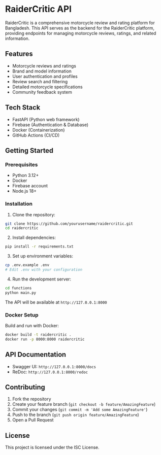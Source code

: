 # RaiderCritic API

RaiderCritic is a comprehensive motorcycle review and rating platform for Bangladesh. This API serves as the backend for the RaiderCritic platform, providing endpoints for managing motorcycle reviews, ratings, and related information.

## Features

- Motorcycle reviews and ratings
- Brand and model information
- User authentication and profiles
- Review search and filtering
- Detailed motorcycle specifications
- Community feedback system

## Tech Stack

- FastAPI (Python web framework)
- Firebase (Authentication & Database)
- Docker (Containerization)
- GitHub Actions (CI/CD)

## Getting Started

### Prerequisites

- Python 3.12+
- Docker
- Firebase account
- Node.js 18+

### Installation

1. Clone the repository:
```bash
git clone https://github.com/yourusername/raidercritic.git
cd raidercritic
```

2. Install dependencies:
```bash
pip install -r requirements.txt
```

3. Set up environment variables:
```bash
cp .env.example .env
# Edit .env with your configuration
```

4. Run the development server:
```bash
cd functions
python main.py
```

The API will be available at `http://127.0.0.1:8000`

### Docker Setup

Build and run with Docker:

```bash
docker build -t raidercritic .
docker run -p 8000:8000 raidercritic
```

## API Documentation

- Swagger UI: `http://127.0.0.1:8000/docs`
- ReDoc: `http://127.0.0.1:8000/redoc`

## Contributing

1. Fork the repository
2. Create your feature branch (`git checkout -b feature/AmazingFeature`)
3. Commit your changes (`git commit -m 'Add some AmazingFeature'`)
4. Push to the branch (`git push origin feature/AmazingFeature`)
5. Open a Pull Request

## License

This project is licensed under the ISC License. 